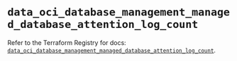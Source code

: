 # `data_oci_database_management_managed_database_attention_log_count`

Refer to the Terraform Registry for docs: [`data_oci_database_management_managed_database_attention_log_count`](https://registry.terraform.io/providers/hashicorp/oci/7.19.0/docs/data-sources/database_management_managed_database_attention_log_count).
